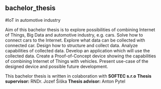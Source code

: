 ## bachelor_thesis
#IoT in automotive industry

Aim of this bachelor thesis is to explore possibilities of combining Internet of Things, Big Data and automotive industry, e.g. cars. Solve how to connect cars to the Internet. Explore what data can be collected with connected car. Design how to structure and collect data. Analyze capabilities of collected data. Develop an application which will use the collected data. Create a Proof-of-Concept device showing the capabilities of combining Internet of Things with vehicles. Present use-case of the designed device and possible future development.

This bachelor thesis is written in colaboration with **SOFTEC s.r.o**
**Thesis supervisor:** RNDr. Jozef Šiška
**Thesis advisor:** Anton Pytel
